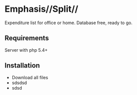 # Emphasis//Split//
 Expenditure list for office or home.
 Database free, ready to go.
 
 
## Requirements
 Server with php 5.4+ 
 
 
## Installation
 * Download all files
 * sdsdsd
 * sdsd

